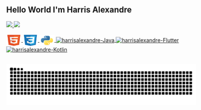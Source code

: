 ## Hello World I'm Harris Alexandre 
 <div>
  <a href="https://github.com/harrisalexandre">
  <img height="180em" src="https://github-readme-stats.vercel.app/api?username=harrisalexandre&show_icons=true&theme=react&include_all_commits=true&count_private=true"/>
  <img height="180em" src="https://github-readme-stats.vercel.app/api/top-langs/?username=harrisalexandre&layout=compact&langs_count=7&theme=react"/>
</div>
<div style="display: inline_block"><br>
  <img align="center" alt="harrisalexandre-HTML" height="30" width="40" src="https://raw.githubusercontent.com/devicons/devicon/master/icons/html5/html5-original.svg">
  <img align="center" alt="harrisalexandre-CSS" height="30" width="40" src="https://raw.githubusercontent.com/devicons/devicon/master/icons/css3/css3-original.svg">
  <img align="center" alt="harrisalexandre-Python" height="30" width="40" src="https://raw.githubusercontent.com/devicons/devicon/master/icons/python/python-original.svg">
  <img align="center" alt="harrisalexandre-Java" height="30" width="40" src="https://cdn.jsdelivr.net/gh/devicons/devicon/icons/java/java-original.svg">
  <img align="center" alt="harrisalexandre-Flutter" height="30" width="40" src="https://cdn.jsdelivr.net/gh/devicons/devicon/icons/flutter/flutter-original.svg">
  <img align="center" alt="harrisalexandre-Kotlin" height="30" width="40" src="https://cdn.jsdelivr.net/gh/devicons/devicon/icons/kotlin/kotlin-original.svg">
</div>
  
  ##
 
<div> 
 
  ![Snake animation](https://github.com/harrisalexandre/harrisalexandre/blob/output/github-contribution-grid-snake.svg)
 
</div>
